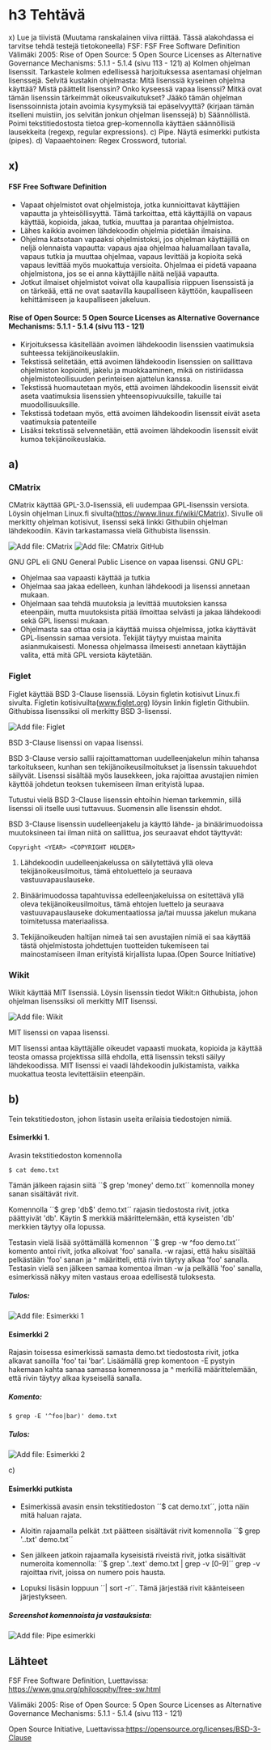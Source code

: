 # h3 Tehtävä

x) Lue ja tiivistä (Muutama ranskalainen viiva riittää. Tässä alakohdassa ei tarvitse tehdä testejä tietokoneella)
FSF: FSF Free Software Definition
Välimäki 2005: Rise of Open Source: 5 Open Source Licenses as Alternative Governance Mechanisms: 5.1.1 - 5.1.4 (sivu 113 - 121)
a) Kolmen ohjelman lisenssit. Tarkastele kolmen edellisessä harjoituksessa asentamasi ohjelman lisenssejä. Selvitä kustakin ohjelmasta:
Mitä lisenssiä kyseinen ohjelma käyttää?
Mistä päättelit lisenssin?
Onko kyseessä vapaa lisenssi?
Mitkä ovat tämän lisenssin tärkeimmät oikeusvaikutukset?
Jääkö tämän ohjelman lisenssoinnista jotain avoimia kysymyksiä tai epäselvyyttä? (kirjaan tämän itselleni muistiin, jos selvitän jonkun ohjelman lisenssejä)
b) Säännöllistä. Poimi tekstitiedostosta tietoa grep-komennolla käyttäen säännöllisiä lausekkeita (regexp, regular expressions).
c) Pipe. Näytä esimerkki putkista (pipes).
d) Vapaaehtoinen: Regex Crossword, tutorial.

## x)

#### FSF Free Software Definition

- Vapaat ohjelmistot ovat ohjelmistoja, jotka kunnioittavat käyttäjien vapautta ja yhteisöllisyyttä. Tämä tarkoittaa, että käyttäjillä on vapaus käyttää, kopioida, jakaa, tutkia, muuttaa ja parantaa ohjelmistoa.
- Lähes kaikkia avoimen lähdekoodin ohjelmia pidetään ilmaisina.
- Ohjelma katsotaan vapaaksi ohjelmistoksi, jos ohjelman käyttäjillä on neljä olennaista vapautta: vapaus ajaa ohjelmaa haluamallaan tavalla, vapaus tutkia ja muuttaa ohjelmaa, vapaus levittää ja kopioita sekä vapaus levittää myös muokattuja versioita. Ohjelmaa ei pidetä vapaana ohjelmistona, jos se ei anna käyttäjille näitä neljää vapautta.
- Jotkut ilmaiset ohjelmistot voivat olla kaupallisia riippuen lisenssistä ja on tärkeää, että ne ovat saatavilla kaupalliseen käyttöön, kaupalliseen kehittämiseen ja kaupalliseen jakeluun.

#### Rise of Open Source: 5 Open Source Licenses as Alternative Governance Mechanisms: 5.1.1 - 5.1.4 (sivu 113 - 121)

- Kirjoituksessa käsitellään avoimen lähdekoodin lisenssien vaatimuksia suhteessa tekijänoikeuslakiin. 
- Tekstissä selitetään, että avoimen lähdekoodin lisenssien on sallittava ohjelmiston kopiointi, jakelu ja muokkaaminen, mikä on ristiriidassa ohjelmistoteollisuuden perinteisen ajattelun kanssa.
- Tekstissä huomautetaan myös, että avoimen lähdekoodin lisenssit eivät aseta vaatimuksia lisenssien yhteensopivuuksille, takuille tai muodollisuuksille. 
- Tekstissä todetaan myös, että avoimen lähdekoodin lisenssit eivät aseta vaatimuksia patenteille
- Lisäksi tekstissä selvennetään, että avoimen lähdekoodin lisenssit eivät kumoa tekijänoikeuslakia.

## a)

### CMatrix

CMatrix käyttää GPL-3.0-lisenssiä, eli uudempaa GPL-lisenssin versiota.
Löysin ohjelman Linux.fi sivulta(https://www.linux.fi/wiki/CMatrix). Sivulle oli merkitty ohjelman kotisivut, lisenssi sekä linkki Githubiin ohjelman lähdekoodiin. Kävin tarkastamassa vielä Githubista lisenssin.

![Add file: CMatrix](cmatrix-wiki.png)
![Add file: CMatrix GitHub](cmatrix-git.png)

GNU GPL eli GNU General Public Lisence on vapaa lisenssi. 
GNU GPL:
  - Ohjelmaa saa vapaasti käyttää ja tutkia
  - Ohjelmaa saa jakaa edelleen, kunhan lähdekoodi ja lisenssi annetaan mukaan.
  - Ohjelmaan saa tehdä muutoksia ja levittää muutoksien kanssa eteenpäin, mutta muutoksista pitää ilmoittaa selvästi ja jakaa lähdekoodi sekä GPL lisenssi         mukaan.
  - Ohjelmasta saa ottaa osia ja käyttää muissa ohjelmissa, jotka käyttävät GPL-lisenssin samaa versiota. Tekijät täytyy muistaa mainita asianmukaisesti. Monessa ohjelmassa ilmeisesti annetaan käyttäjän valita, että mitä GPL versiota käytetään.
  
 ### Figlet 
 
 Figlet käyttää BSD 3-Clause lisenssiä.
 Löysin figletin kotisivut Linux.fi sivulta. Figletin kotisivuilta(www.figlet.org) löysin linkin figletin Githubiin. Githubissa lisenssiksi oli merkitty BSD 3-lisenssi.
 
 ![Add file: Figlet](figlet-lisenssi.png)
 
BSD 3-Clause lisenssi on vapaa lisenssi.

BSD 3-Clause versio sallii rajoittamattoman uudelleenjakelun mihin tahansa tarkoitukseen, kunhan sen tekijänoikeusilmoitukset ja lisenssin takuuehdot säilyvät. Lisenssi sisältää myös lausekkeen, joka rajoittaa avustajien nimien käyttöä johdetun teoksen tukemiseen ilman erityistä lupaa.

Tutustui vielä BSD 3-Clause lisenssin ehtoihin hieman tarkemmin, sillä lisenssi oli itselle uusi tuttavuus. Suomensin alle lisenssin ehdot.
 
BSD 3-Clause lisenssin uudelleenjakelu ja käyttö lähde- ja binäärimuodoissa muutoksineen tai ilman niitä on sallittua, jos seuraavat ehdot täyttyvät:

    Copyright <YEAR> <COPYRIGHT HOLDER>

1. Lähdekoodin uudelleenjakelussa on säilytettävä yllä oleva tekijänoikeusilmoitus, tämä ehtoluettelo ja seuraava vastuuvapauslauseke.

2. Binäärimuodossa tapahtuvissa edelleenjakeluissa on esitettävä yllä oleva tekijänoikeusilmoitus, tämä ehtojen luettelo ja seuraava vastuuvapauslauseke dokumentaatiossa ja/tai muussa jakelun mukana toimitetussa materiaalissa.

3. Tekijänoikeuden haltijan nimeä tai sen avustajien nimiä ei saa käyttää tästä ohjelmistosta johdettujen tuotteiden tukemiseen tai mainostamiseen ilman erityistä kirjallista lupaa.(Open Source Initiative)

### Wikit

Wikit käyttää MIT lisenssiä.
Löysin lisenssin tiedot Wikit:n Githubista, johon ohjelman lisenssiksi oli merkitty MIT lisenssi.

![Add file: Wikit](wikit-lisenssi.png)

MIT lisenssi on vapaa lisenssi. 

MIT lisenssi antaa käyttäjälle oikeudet vapaasti muokata, kopioida ja käyttää teosta omassa projektissa sillä ehdolla, että lisenssin teksti säilyy lähdekoodissa. MIT lisenssi ei vaadi lähdekoodin julkistamista, vaikka muokattua teosta levitettäisiin eteenpäin.

## b)

Tein tekstitiedoston, johon listasin useita erilaisia tiedostojen nimiä.

#### Esimerkki 1.

Avasin tekstitiedoston komennolla 

    $ cat demo.txt
    
Tämän jälkeen rajasin siitä ´´$ grep 'money' demo.txt´´ komennolla money sanan sisältävät rivit.

Komennolla ´´$ grep 'db$' demo.txt´´ rajasin tiedostosta rivit, jotka päättyivät 'db'. Käytin $ merkkiä määrittelemään, että kyseisten 'db' merkkien täytyy olla lopussa.

Testasin vielä lisää syöttämällä komennon ´´$ grep -w ^foo demo.txt´´ komento antoi rivit, jotka alkoivat 'foo' sanalla. -w rajasi, että haku sisältää pelkästään 'foo' sanan ja ^ määritteli, että rivin täytyy alkaa 'foo' sanalla.
Testasin vielä sen jälkeen samaa komentoa ilman -w ja pelkällä 'foo' sanalla, esimerkissä näkyy miten vastaus eroaa edellisestä tuloksesta.

##### Tulos:

![Add file: Esimerkki 1](esimerkki-b.png)

#### Esimerkki 2

Rajasin toisessa esimerkissä samasta demo.txt tiedostosta rivit, jotka alkavat sanoilla 'foo' tai 'bar'. Lisäämällä grep komentoon -E pystyin hakemaan kahta sanaa samassa komennossa ja ^ merkillä määrittelemään, että rivin täytyy alkaa kyseisellä sanalla.

##### Komento:

    $ grep -E '^foo|bar)' demo.txt

##### Tulos:
![Add file: Esimerkki 2](esimerkki-b-2.png)


c)
#### Esimerkki putkista

- Esimerkissä avasin ensin tekstitiedoston ´´$ cat demo.txt´´, jotta näin mitä haluan rajata.
 
- Aloitin rajaamalla pelkät .txt päätteen sisältävät rivit komennolla ´´$ grep '..txt' demo.txt´´
 
- Sen jälkeen jatkoin rajaamalla kyseisistä riveistä rivit, jotka sisältivät numeroita komennolla: ´´$ grep '..text' demo.txt | grep -v [0-9]´´ grep -v rajoittaa rivit, joissa on numero pois hausta.

- Lopuksi lisäsin loppuun ´´| sort -r´´. Tämä järjestää rivit käänteiseen järjestykseen.

##### Screenshot komennoista ja vastauksista:

![Add file: Pipe esimerkki](pipe-esimerkki.png)

## Lähteet
FSF Free Software Definition, Luettavissa: https://www.gnu.org/philosophy/free-sw.html

Välimäki 2005: Rise of Open Source: 5 Open Source Licenses as Alternative Governance Mechanisms: 5.1.1 - 5.1.4 (sivu 113 - 121)

Open Source Initiative, Luettavissa:https://opensource.org/licenses/BSD-3-Clause
